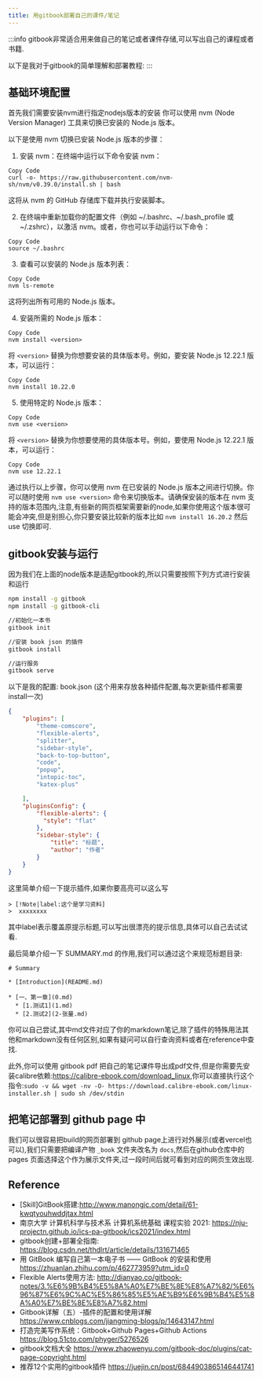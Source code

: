 ```yaml
---
title: 用gitbook部署自己的课件/笔记
---
```


:::info
gitbook非常适合用来做自己的笔记或者课件存储,可以写出自己的课程或者书籍.

以下是我对于gitbook的简单理解和部署教程:
:::

## 基础环境配置

首先我们需要安装nvm进行指定nodejs版本的安装
你可以使用 nvm (Node Version Manager) 工具来切换已安装的 Node.js 版本。

以下是使用 nvm 切换已安装 Node.js 版本的步骤：

1. 安装 nvm：在终端中运行以下命令安装 nvm：

```Plain Text
Copy Code
curl -o- https://raw.githubusercontent.com/nvm-sh/nvm/v0.39.0/install.sh | bash
```

这将从 nvm 的 GitHub 存储库下载并执行安装脚本。

2. 在终端中重新加载你的配置文件（例如 ~/.bashrc、~/.bash_profile 或 ~/.zshrc），以激活 nvm。或者，你也可以手动运行以下命令：

```Plain Text
Copy Code
source ~/.bashrc
```

3. 查看可以安装的 Node.js 版本列表：

```Plain Text
Copy Code
nvm ls-remote
```

这将列出所有可用的 Node.js 版本。

4. 安装所需的 Node.js 版本：

```Plain Text
Copy Code
nvm install <version>
```

将 `<version>` 替换为你想要安装的具体版本号。例如，要安装 Node.js 12.22.1 版本，可以运行：

```Plain Texts
Copy Code
nvm install 10.22.0
```

5. 使用特定的 Node.js 版本：

```Plain Text
Copy Code
nvm use <version>
```

将 `<version>` 替换为你想要使用的具体版本号。例如，要使用 Node.js 12.22.1 版本，可以运行：

```Plain Text
Copy Code
nvm use 12.22.1
```

通过执行以上步骤，你可以使用 nvm 在已安装的 Node.js 版本之间进行切换。你可以随时使用 `nvm use <version>` 命令来切换版本。请确保安装的版本在 nvm 支持的版本范围内,注意,有些新的网页框架需要新的node,如果你使用这个版本很可能会冲突,但是别担心,你只要安装比较新的版本比如 `nvm install 16.20.2` 然后 use 切换即可.

## gitbook安装与运行

因为我们在上面的node版本是适配gitbook的,所以只需要按照下列方式进行安装和运行

```bash
npm install -g gitbook
npm install -g gitbook-cli

//初始化一本书
gitbook init

//安装 book json 的插件
gitbook install

//运行服务
gitbook serve
```

以下是我的配置: book.json (这个用来存放各种插件配置,每次更新插件都需要install一次)

```json
{
    "plugins": [ 
        "theme-comscore",
        "flexible-alerts",
        "splitter",
        "sidebar-style",
        "back-to-top-button",
        "code",
        "popup",
        "intopic-toc",
        "katex-plus"

    ],
    "pluginsConfig": {
        "flexible-alerts": {
          "style": "flat"
        },
        "sidebar-style": {
            "title": "标题",
            "author": "作者"
        }
    }
}
```

这里简单介绍一下提示插件,如果你要高亮可以这么写

```
> [!Note|label:这个是学习资料]
>  xxxxxxxx
```

其中label表示覆盖原提示标题,可以写出很漂亮的提示信息,具体可以自己去试试看.

最后简单介绍一下 SUMMARY.md 的作用,我们可以通过这个来规范标题目录:

```
# Summary

* [Introduction](README.md)

* [一、第一章](0.md)
  * [1.测试1](1.md)
  * [2.测试2](2-张量.md)

```

你可以自己尝试,其中md文件对应了你的markdown笔记,除了插件的特殊用法其他和markdown没有任何区别,如果有疑问可以自行查询资料或者在reference中查找.

此外,你可以使用 gitbook pdf 把自己的笔记课件导出成pdf文件,但是你需要先安装calibre依赖:<https://calibre-ebook.com/download_linux>,你可以直接执行这个指令:`sudo -v && wget -nv -O- https://download.calibre-ebook.com/linux-installer.sh | sudo sh /dev/stdin`

## 把笔记部署到 github page 中

我们可以很容易把build的网页部署到 github page上进行对外展示(或者vercel也可以),我们只需要把编译产物 `_book` 文件夹改名为 `docs`,然后在github仓库中的 pages 页面选择这个作为展示文件夹,过一段时间后就可看到对应的网页生效出现.

## Reference

- \[Skill\]GitBook搭建:<http://www.manongjc.com/detail/61-kwqtyouhwddjtax.html>
- 南京大学 计算机科学与技术系 计算机系统基础 课程实验 2021: <https://nju-projectn.github.io/ics-pa-gitbook/ics2021/index.html>
- gitbook创建+部署全指南: <https://blog.csdn.net/thdlrt/article/details/131671465>
- 用 GitBook 编写自己第一本电子书 —— GitBook 的安装和使用 <https://zhuanlan.zhihu.com/p/462773959?utm_id=0>
- Flexible Alerts使用方法: <http://dianyao.co/gitbook-notes/3.%E6%9B%B4%E5%8A%A0%E7%BE%8E%E8%A7%82/%E6%96%87%E6%9C%AC%E5%86%85%E5%AE%B9%E6%9B%B4%E5%8A%A0%E7%BE%8E%E8%A7%82.html>
- Gitbook详解（五）-插件的配置和使用详解 <https://www.cnblogs.com/jiangming-blogs/p/14643147.html>
- 打造完美写作系统：Gitbook+Github Pages+Github Actions <https://blog.51cto.com/phyger/5276526>
- gitbook文档大全 <https://www.zhaowenyu.com/gitbook-doc/plugins/cat-page-copyright.html>
- 推荐12个实用的gitbook插件 <https://juejin.cn/post/6844903865146441741>
  